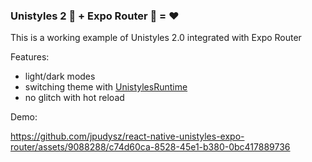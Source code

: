 ### Unistyles 2 🦄 + Expo Router 🚀 = ❤️

This is a working example of Unistyles 2.0 integrated with Expo Router

Features:
- light/dark modes
- switching theme with [UnistylesRuntime](https://reactnativeunistyles.vercel.app/reference/unistyles-runtime/)
- no glitch with hot reload


Demo:


https://github.com/jpudysz/react-native-unistyles-expo-router/assets/9088288/c74d60ca-8528-45e1-b380-0bc417889736

